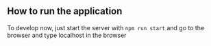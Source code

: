 ## How to run the application

To develop now, just start the server with `npm run start` and go to the browser and type localhost in the browser
